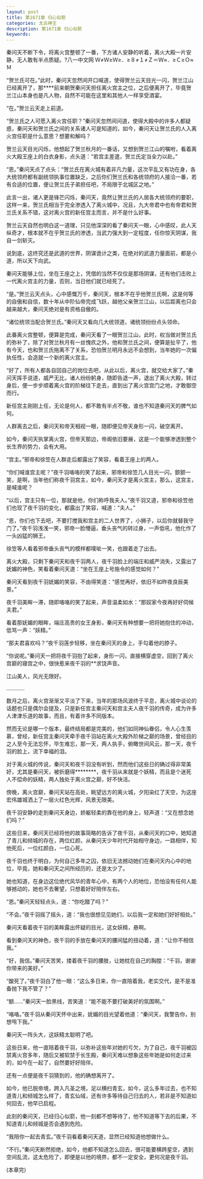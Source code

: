 ```yaml
---
layout: post
title: 第1671章 归心似箭
categories: 太古神王
description: 第1671章 归心似箭
keywords:
---
```


秦问天不断下令，将离火宫整顿了一番，下方诸人安静的听着，离火大殿一片安静，无人敢有半点质疑。?八一中文网  Ｗ≠Ｗ≥Ｗ≥．≥８≠１≠Ｚ＝Ｗ≈．≥Ｃ≥Ｏ≈Ｍ

“贺兰氏可在。”此时，秦问天忽然间开口喊道，使得贺兰云天目光一闪，贺兰江山已经离开了，那****前来朝贺秦问天担任离火宫主之位，之后便离开了，毕竟贺兰江山本身也是凡人物，自然不可能在这里和其他人一样享受酒宴。

“在。”贺兰云天走上前道。

“贺兰氏之人可愿入离火宫任职？”秦问天忽然间问道，使得大殿中的许多人都疑惑，秦问天和贺兰氏之间的关系诸人可是知道的，如今，秦问天让贺兰氏的人入离火宫任职是什么意思？想要和解吗？

贺兰云天目光闪烁，他想起了贺兰秋月的一番话，又想到贺兰江山的嘱咐，看着离火大殿王座上的白衣身影，点头道：“若宫主差遣，贺兰氏定当全力以赴。”

“恩。”秦问天点了点头：“贺兰氏在离火城有着非凡力量，这次平乱又有功在身，各大统领府都有副统领执事位置缺乏，之后你们贺兰氏和各统领府的人接洽一番，若有合适的位置，便让贺兰氏子弟担任吧，不局限于北城区之地。”

此言一出，诸人更是锋芒闪烁，秦问天，竟然让贺兰氏的人居各大统领府的要职，这样一来，贺兰氏相当于完全渗透入了离火城中，况且，九大帝君中也有帝君和贺兰氏关系不错，这对离火宫的新任宫主而言，并不是什么好事。

贺兰云天自然也明白这一道理，只见他深深的看了秦问天一眼，心中感叹，此人天纵奇才，根本就不在乎贺兰氏的渗透，当武力强大到一定程度，任你惊天阴谋，我自一剑斩灭。

说到底，这终究还是武道的世界，阴谋诡计之类，在绝对的武道力量面前，都是小道，所以天下向武。

秦问天能够上位，坐在王座之上，凭借的当然不仅仅是那场阴谋，还有他们击败上一代离火宫主的力量，否则，当日他们就已经死了。

“是。”贺兰云天点头，心中感慨万千，秦问天，根本不在乎他贺兰氏啊，这是何等的自傲和自信，数十年从中阶仙帝完成飞跃，越他父亲贺兰江山，以后距离也只会越来越大，秦问天绝对是有资格自傲的。

“诸位统领当配合贺兰氏。”秦问天又看向几大统领道，诸统领纷纷点头领命。

此番离火宫整顿，便算是完成，秦问天看了一眼贺兰江山，此时，权当做对贺兰氏的弥补了，除了对贺兰秋月有一丝愧疚之外，他和贺兰氏之间，便算是扯平了，他有今天，也和贺兰氏拖离不了关系，恐怕贺兰明月永远不会想到，当年她的一次偏执任性，会造就一个新的离火宫主。

“好了，所有人都各自回自己的岗位去吧，从此以后，离火宫，就交给大家了。”秦问天挥手说道，威严无比，诸人纷纷躬身，随即告退一声，退出了离火大殿，转过身后，便一步步顺着离火宫的阶梯往下走去，直到出了离火宫宫门之地，才敢御空而行。

新任宫主刚刚上任，无论是何人，都不敢有半点不敬，谁也不知道秦问天的脾气如何。

人群离去之后，秦问天和帝天相视一眼，随即便见帝天身形一闪，破空离开。

如今，秦问天执掌离火宫，但帝天那边，帝阁依旧要展，这是一个能够渗透到整个长生界的势力，会有大用。

“宫主。”邪帝和徐笠在人群走后都露出了笑容，看着王座上的两人。

“你们喊谁宫主呢？”夜千羽咯咯的笑了起来，邪帝和徐笠几人目光一闪，颤颤一笑，是啊，当年他们称夜千羽宫主，如今，秦问天才是离火宫主，那么，这宫主，是喊谁呢？

“以后，宫主只有一位，那就是他，你们称呼我夫人。”夜千羽又道，邪帝和徐笠他们也现了夜千羽的变化，都露出了笑容，喊道：“夫人。”

“恩，你们也下去吧，不要打搅我和宫主的二人世界了，小狮子，以后你就替我守门了。”夜千羽浅浅一笑，邪帝一脸懵逼，垂头丧气的转过身，一声低吼，他化作了一头凶猛的狮王。

徐笠等人看着邪帝垂头丧气的模样都噗呲一笑，也跟着走了出去。

离火大殿，只剩下秦问天和夜千羽两人，夜千羽脸上的端庄和威严消失，又露出了妩媚的神色，笑看着秦问天道：“坐在王座上号施令的感觉如何？”

秦问天看到夜千羽妩媚的笑容，不由得笑道：“感觉再好，依旧不如昨夜良辰美景。”

夜千羽美眸一滞，随即咯咯的笑了起来，声音温柔如水：“那奴家今夜再好好伺候夫君。”

看着那妩媚的眼眸，端庄高贵的女王身影，秦问天有种想要一把将她抱住的冲动，低骂一声：“妖精。”

“那夫君喜欢吗？”夜千羽莲步轻移，坐在秦问天的身上，手勾着他的脖子。

“你说呢。”秦问天一把将夜千羽抱了起来，身形一闪，直接横穿虚空，回到了离火宫巅的寝宫之中，很快惹来夜千羽的**求饶声音。

江山美人，风光无限好。

…………

数月之后，离火宫渐渐又平淡了下来，当年的那场风波终于平息，离火城中谈论的话题也只是偶尔会提及，只是新任宫主秦问天和宫主夫人夜千羽的传奇，成为许多人津津乐道的故事，而且，有着许多不同版本。

然而无论是哪一个版本，最终结局都是完美的，他们如同神仙眷侣，令人心生羡慕，曾经，新任宫主秦问天牵手夜千羽站在离火大殿外阶梯之巅的场景，曾经目的之人至今无法忘怀，毕生难忘，那一天，两人执手，俯瞰世间风云，那一天，夜千羽的脸上，流下幸福的泪。

对于离火城的传说，秦问天和夜千羽没有听到，然而他们这些日的确过得非常美好，尤其是秦问天，被折磨得********，夜千羽从来就是个妖精，而且是个迷死人不偿命的妖精，两人独处于离火宫之巅，好不快活。

傍晚，离火宫巅，秦问天站在高处，眺望远方的离火城，夕阳染红了天空，为这座宏伟雄城洒上了一层火红色光辉，风景无限美。

夜千羽安静的走到秦问天身边，娇躯轻柔的靠在他的身上，轻声道：“又在想念她们吗？”

这些日来，秦问天已经将他的故事简略的告诉了夜千羽，从秦问天的口中，她知道了青儿和倾城的存在，两位红颜，从秦问天少年时代开始相守身边，一路相伴，知他死后，一位红颜白，一位心死。

夜千羽也终于明白，为何自己多年之囚，依旧无法撼动她们在秦问天内心中的地位，毕竟，她和秦问天之间所经历的，还是太少了。

她也知道，在身边这位绝代风华的青年心中，有两个人的地位，恐怕没有任何人能够撼动的，她也不去奢望，只想着好好陪伴左右。

“恩。”秦问天轻轻点头，道：“你吃醋了吗？”

“不会。”夜千羽摇了摇头，道：“我也很想见见她们，以后我一定和她们好好相处。”

秦问天看着夜千羽的美眸露出怀疑的目光，这女妖精，悬啊。

看到秦问天的神色，夜千羽的手放在秦问天的腰间猛的扭动着，道：“让你不相信我。”

“好，我信。”秦问天苦笑，搂着夜千羽的腰肢，让她枕在自己的胸膛：“千羽，谢谢你带来的美好。”

“酸死了。”夜千羽白了他一眼：“这么多日来，你一直陪着我，老实交代，是不是准备抛下我不管了？”

“额……”秦问天一脸黑线，苦笑道：“能不能不要打破美好的氛围啊。”

“咯咯。”夜千羽从秦问天怀中出来，妩媚的目光望着他道：“秦问天，我警告你，别想甩下我。”

秦问天一阵头大，这妖精太聪明了吧。

这些日来，他一直陪着夜千羽，以弥补这些年对她的亏欠，为了自己，夜千羽被囚禁离火宫多年，随后又被软禁于长生殿，秦问天难以想象这些年她是如何走过来的，如今在一起了，自然要好好陪伴。

还有一点便是夜千羽猜到的，他的确想离开了。

如今，他已脱帝境，跨入凡圣之境，足以横扫青玄，如今，这么多年过去，也不知道青儿和倾城怎么样了，青玄仙域，还有许多等待自己归去的人，若非是不知道如何回去，他早已启程。

此刻的秦问天，已经归心似箭，他一刻都不想等待了，他不知道等下去的后果，不知道青儿和倾城是否会遇到危险。

“我陪你一起去青玄。”夜千羽看着秦问天道，显然已经知道他想做什么。

“不行。”秦问天断然拒绝，如今，他都不知道怎么回去，很可能要横跨星空，遇到空间乱流，这太危险了，即便是以他的境界，都不一定安全，更何况是夜千羽。

(本章完)

